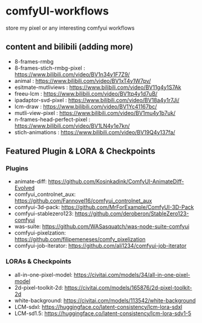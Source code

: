 # comfyUI-workflows
store my pixel or any interesting comfyui workflows

## content and bilibili (adding more)

- 8-frames-rmbg
- 8-frames-stich-rmbg-pixel : https://www.bilibili.com/video/BV1n34y1F7Z9/
- animal : https://www.bilibili.com/video/BV1xT4y1W7pv/
- esitmate-mutliviews : https://www.bilibili.com/video/BV11g4y1S7Ak
- freeu-lcm : https://www.bilibili.com/video/BV1tp4y1d7uB/
- ipadaptor-svd-pixel : https://www.bilibili.com/video/BV18a4y1r7Ji/
- lcm-draw : https://www.bilibili.com/video/BV1Yc41167bc/
- mutli-view-pixel : https://www.bilibili.com/video/BV1mu4y1b7uk/
- n-frames-head-perfect-pixel : https://www.bilibili.com/video/BV1LN4y1e7kn/
- stich-animations : https://www.bilibili.com/video/BV19Q4y137fa/

## Featured Plugin & LORA & Checkpoints

### Plugins

- animate-diff: https://github.com/Kosinkadink/ComfyUI-AnimateDiff-Evolved
- comfyui_controlnet_aux: https://github.com/Fannovel16/comfyui_controlnet_aux
- comfyui-3d-pack: https://github.com/MrForExample/ComfyUI-3D-Pack
- comfyui-stablezero123: https://github.com/deroberon/StableZero123-comfyui
- was-suite: https://github.com/WASasquatch/was-node-suite-comfyui
- comfyui-pixelzation: https://github.com/filipemeneses/comfy_pixelization
- comfyui-job-iterator: https://github.com/ali1234/comfyui-job-iterator


### LORAs & Checkpoints
- all-in-one-pixel-model: https://civitai.com/models/34/all-in-one-pixel-model
- 2d-pixel-toolkit-2d: https://civitai.com/models/165876/2d-pixel-toolkit-2d
- white-background: https://civitai.com/models/113542/white-background
- LCM-sdxl: https://huggingface.co/latent-consistency/lcm-lora-sdxl
- LCM-sd1.5: https://huggingface.co/latent-consistency/lcm-lora-sdv1-5


